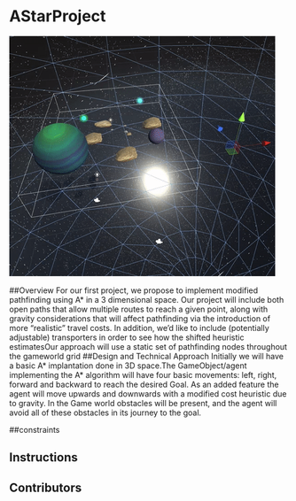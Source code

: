 # AStarProject
![](/Images/optionPlanet.gif)

##Overview
For our first project, we propose to implement modified pathfinding using A* in a 3 dimensional space.
Our project will include both open paths that allow multiple routes to reach a given point, along with  gravity considerations that will affect pathfinding via the introduction of more “realistic” travel costs.
In addition, we’d like to include (potentially adjustable) transporters in order to see how the shifted heuristic estimatesOur approach will use a static set of pathfinding nodes throughout the gameworld grid
##Design and Technical Approach
Initially we will have a basic A* implantation done in 3D space.The GameObject/agent implementing the A* algorithm will have four  basic movements: left, right, forward and backward to reach the desired Goal.  As an added feature the agent will move upwards and downwards with a modified cost heuristic due to gravity. In the Game world obstacles will be present, and the agent will avoid all of these obstacles in its journey to the goal. 

##constraints
## Instructions
## Contributors

